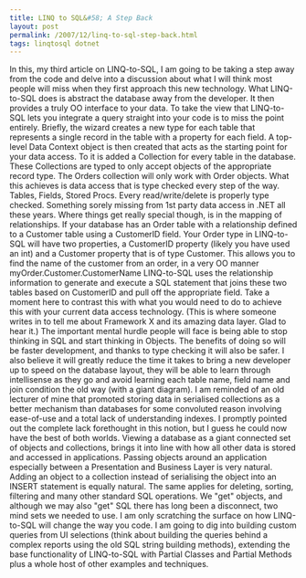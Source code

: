 ```yaml
---
title: LINQ to SQL&#58; A Step Back
layout: post
permalink: /2007/12/linq-to-sql-step-back.html
tags: linqtosql dotnet
---
```


In this, my third article on LINQ-to-SQL, I am going to be taking a step away from the code and delve into a discussion about what I will think most people will miss when they first approach this new technology.
What LINQ-to-SQL does is abstract the database away from the developer. It then provides a truly OO interface to your data.    To take the view that LINQ-to-SQL lets you integrate a query straight into your code is to miss the point entirely.     Briefly, the wizard creates a new type for each table that represents a single record in the table with a property for each field. A top-level Data Context object is then created that acts as the starting point for your data access. To it is added a Collection for every table in the database. These Collections are typed to only accept objects of the appropriate record type. The Orders collection will only work with Order objects.
What this achieves is data access that is type checked every step of the way. Tables, Fields, Stored Procs. Every read/write/delete is properly type checked. Something sorely missing from 1st party data access in .NET all these years.
Where things get really special though, is in the mapping of relationships. If your database has an Order table with a relationship defined to a Customer table using a CustomerID field. Your Order type in LINQ-to-SQL will have two properties, a CustomerID property (likely you have used an int) and a Customer property that is of type Customer.    This allows you to find the name of the customer from an order, in a very OO manner myOrder.Customer.CustomerName     LINQ-to-SQL uses the relationship information to generate and execute a SQL statement that joins these two tables based on CustomerID and pull off the appropriate field. Take a moment here to contrast this with what you would need to do to achieve this with your current data access technology.     (This is where someone writes in to tell me about Framework X and its amazing data layer. Glad to hear it.)
The important mental hurdle people will face is being able to stop thinking in SQL and start thinking in Objects. The benefits of doing so will be faster development, and thanks to type checking it will also be safer. I also believe it will greatly reduce the time it takes to bring a new developer up to speed on the database layout, they will be able to learn through intellisense as they go and avoid learning each table name, field name and join condition the old way (with a giant diagram).    I am reminded of an old lecturer of mine that promoted storing data in serialised collections as a better mechanism than databases for some convoluted reason involving ease-of-use and a total lack of understanding indexes. I promptly pointed out the complete lack forethought in this notion, but I guess he could now have the best of both worlds.
Viewing a database as a giant connected set of objects and collections, brings it into line with how all other data is stored and accessed in applications. Passing objects around an application especially between a Presentation and Business Layer is very natural. Adding an object to a collection instead of serialising the object into an INSERT statement is equally natural. The same applies for deleting, sorting, filtering and many other standard SQL operations. We "get" objects, and although we may also "get" SQL there has long been a disconnect, two mind sets we needed to use.
I am only scratching the surface on how LINQ-to-SQL will change the way you code. I am going to dig into building custom queries from UI selections (think about building the queries behind a complex reports using the old SQL string building methods), extending the base functionality of LINQ-to-SQL with Partial Classes and Partial Methods plus a whole host of other examples and techniques.